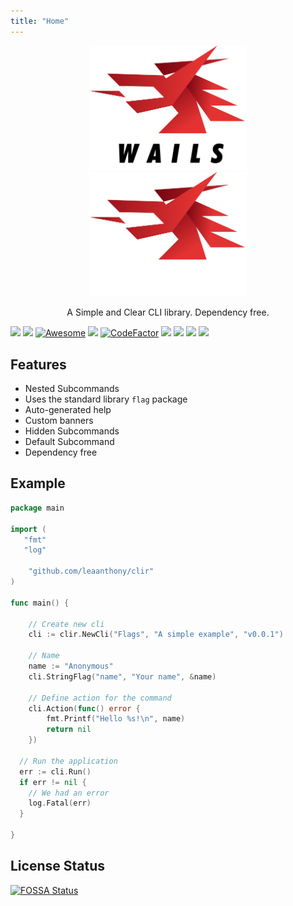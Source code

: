```yaml
---
title: "Home"
---
```

<style>
  .md-typeset h1,
  .md-content__button {
    display: none;
  }
</style>

<p align="center">
   <img src="./static/logo-light.svg#only-light" width="50%">
   <img src="./static/logo-dark.svg#only-dark" width="50%">
</p>

<p align="center" class="subheading">
   A Simple and Clear CLI library. Dependency free.<br/>
</p>

<div class="badgelist">
 <a href="https://github.com/leaanthony/clir/blob/master/LICENSE"><img src="https://img.shields.io/badge/License-MIT-blue.svg"></a>
   <a href="https://goreportcard.com/report/github.com/leaanthony/clir"><img src="https://goreportcard.com/badge/github.com/leaanthony/clir"/></a>
   <a href="https://github.com/avelino/awesome-go" rel="nofollow"><img src="https://cdn.rawgit.com/sindresorhus/awesome/d7305f38d29fed78fa85652e3a63e154dd8e8829/media/badge.svg" alt="Awesome"></a>
	<a href="http://godoc.org/github.com/leaanthony/clir"><img src="https://img.shields.io/badge/godoc-reference-blue.svg"/></a>
   <a href="https://github.com/leaanthony/clir/issues"><img src="https://img.shields.io/badge/contributions-welcome-brightgreen.svg?style=flat" alt="CodeFactor" /></a>
   <a href="https://app.fossa.com/projects/git%2Bgithub.com%2Fleaanthony%2Fclir?ref=badge_shield" alt="FOSSA Status"><img src="https://app.fossa.com/api/projects/git%2Bgithub.com%2Fleaanthony%2Fclir.svg?type=shield"/></a>
   <a href="https://houndci.com"><img src="https://img.shields.io/badge/Reviewed_by-Hound-8E64B0.svg"/></a>
   <a href='https://github.com/jpoles1/gopherbadger' target='_blank'><img src="https://img.shields.io/badge/Go%20Coverage-98%25-brightgreen.svg?longCache=true&style=flat"></a>
	<a href="https://github.com/leaanthony/clir/actions/workflows/build.yml"><img src="https://github.com/leaanthony/clir/workflows/build/badge.svg?branch=master"/></a>
</div>

## Features

* Nested Subcommands
* Uses the standard library `flag` package
* Auto-generated help
* Custom banners
* Hidden Subcommands
* Default Subcommand
* Dependency free

## Example

```go
package main

import (
   "fmt"
   "log"

	"github.com/leaanthony/clir"
)

func main() {

	// Create new cli
	cli := clir.NewCli("Flags", "A simple example", "v0.0.1")

	// Name
	name := "Anonymous"
	cli.StringFlag("name", "Your name", &name)
	
	// Define action for the command
	cli.Action(func() error {
		fmt.Printf("Hello %s!\n", name)
		return nil
	})

  // Run the application
  err := cli.Run()
  if err != nil {
    // We had an error
    log.Fatal(err)
  }

}
```

## License Status

[![FOSSA Status](https://app.fossa.com/api/projects/git%2Bgithub.com%2Fleaanthony%2Fclir.svg?type=large)](https://app.fossa.com/projects/git%2Bgithub.com%2Fleaanthony%2Fclir?ref=badge_large)
